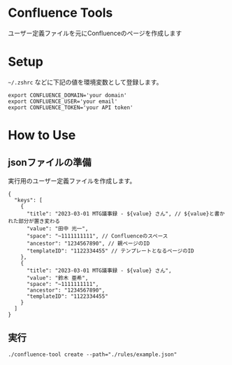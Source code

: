 # Confluence Tools
ユーザー定義ファイルを元にConfluenceのページを作成します

# Setup

`~/.zshrc` などに下記の値を環境変数として登録します。

```shell
export CONFLUENCE_DOMAIN='your domain'
export CONFLUENCE_USER='your email'
export CONFLUENCE_TOKEN='your API token'
```

# How to Use
## jsonファイルの準備
実行用のユーザー定義ファイルを作成します。

```shell
{
  "keys": [
    {
      "title": "2023-03-01 MTG議事録 - ${value} さん", // ${value}と書かれた部分が置き変わる
      "value": "田中 光一",
      "space": "~1111111111", // Confluenceのスペース
      "ancestor": "1234567890", // 親ページのID
      "templateID": "1122334455" // テンプレートとなるページのID
    },
    {
      "title": "2023-03-01 MTG議事録 - ${value} さん",
      "value": "鈴木 亜希",
      "space": "~1111111111",
      "ancestor": "1234567890",
      "templateID": "1122334455"
    }
  ]
}
```

## 実行

```shell
./confluence-tool create --path="./rules/example.json"
```